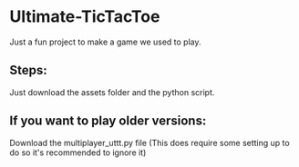 # Ultimate-TicTacToe
Just a fun project to make a game we used to play.
## Steps:
Just download the assets folder and the python script.
## If you want to play older versions:
Download the multiplayer_uttt.py file 
(This does require some setting up to do so it's recommended to ignore it)
